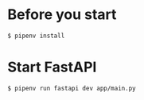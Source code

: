 
# Before you start
```
$ pipenv install
```
# Start FastAPI
```
$ pipenv run fastapi dev app/main.py
```
